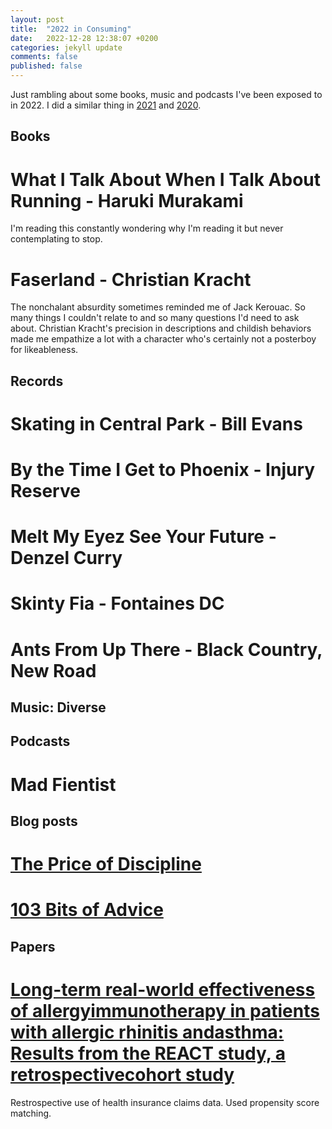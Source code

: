 ```yaml
---
layout: post
title:  "2022 in Consuming"
date:   2022-12-28 12:38:07 +0200
categories: jekyll update
comments: false
published: false
---
```

Just rambling about some books, music and podcasts I've been exposed to in 2022. I did a similar thing in
[2021](https://kevinkle.in/jekyll/update/2021/12/28/2021_consuming.html) and [2020](http://kevinkle.in/jekyll/update/2021/01/01/2020_consuming.html).

## Books

# What I Talk About When I Talk About Running - Haruki Murakami
I'm reading this constantly wondering why I'm reading it but never contemplating to stop.

# Faserland - Christian Kracht
The nonchalant absurdity sometimes reminded me of Jack Kerouac. So many things I couldn't relate to and so many questions I'd need to ask about. Christian Kracht's precision in descriptions and childish behaviors made me empathize a lot with a character who's certainly not a posterboy for likeableness.

## Records

# Skating in Central Park - Bill Evans

# By the Time I Get to Phoenix - Injury Reserve

# Melt My Eyez See Your Future - Denzel Curry

# Skinty Fia - Fontaines DC

# Ants From Up There - Black Country, New Road

## Music: Diverse

## Podcasts

# Mad Fientist

## Blog posts

# [The Price of Discipline](https://perell.com/essay/the-price-of-discipline/)

# [103 Bits of Advice](https://kk.org/thetechnium/103-bits-of-advice-i-wish-i-had-known/)

## Papers
# [Long-term real-world effectiveness of allergyimmunotherapy in patients with allergic rhinitis andasthma: Results from the REACT study, a retrospectivecohort study](https://reader.elsevier.com/reader/sd/pii/S2666776221002611?token=7DF5AAF0C5341049C1C2894B9DBE53B0F117CE47A2581AECB729E6FEF3B4287387A8042B06A0383C198B9CDEBCC74D7F&originRegion=eu-west-1&originCreation=20220102154029)

Restrospective use of health insurance claims data. Used propensity score matching.
